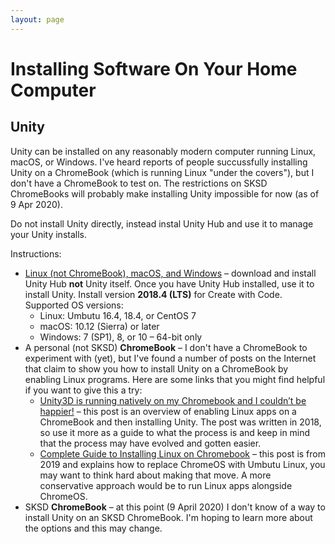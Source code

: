 ```yaml
---
layout: page
---
```


# Installing Software On Your Home Computer

## Unity

Unity can be installed on any reasonably modern computer running Linux, macOS, or Windows. I've heard reports of people succussfully installing Unity on a ChromeBook (which is running Linux "under the covers"), but I don't have a ChromeBook to test on. The restrictions on SKSD ChromeBooks will probably make installing Unity impossible for now (as of 9 Apr 2020).

Do not install Unity directly, instead instal Unity Hub and use it to manage your Unity installs.

Instructions:

* [Linux (not ChromeBook), macOS, and Windows](https://unity3d.com/get-unity/download) – download and install Unity Hub **not** Unity itself. Once you have Unity Hub installed, use it to install Unity. Install version **2018.4 (LTS)** for Create with Code. Supported OS versions:
  - Linux: Umbutu 16.4, 18.4, or CentOS 7
  - macOS: 10.12 (Sierra) or later
  - Windows: 7 (SP1), 8, or 10 – 64-bit only
* A personal (not SKSD) **ChromeBook** – I don't have a ChromeBook to experiment with (yet), but I've found a number of posts on the Internet that claim to show you how to install Unity on a ChromeBook by enabling Linux programs. Here are some links that you might find helpful if you want to give this a try:
  - [Unity3D is running natively on my Chromebook and I couldn’t be happier!](https://medium.com/@alexanderhaskins/unity3d-is-running-natively-on-my-chromebook-and-i-couldnt-be-happier-512a0c4b5e32) – this post is an overview of enabling Linux apps on a ChromeBook and then installing Unity. The post was written in 2018, so use it more as a guide to what the process is and keep in mind that the process may have evolved and gotten easier.
  - [Complete Guide to Installing Linux on Chromebook](https://itsfoss.com/install-linux-chromebook/) – this post is from 2019 and explains how to replace ChromeOS with Umbutu Linux, you may want to think hard about making that move. A more conservative approach would be to run Linux apps alongside ChromeOS.
* SKSD **ChromeBook** – at this point (9 April 2020) I don't know of a way to install Unity on an SKSD ChromeBook. I'm hoping to learn more about the options and this may change.

